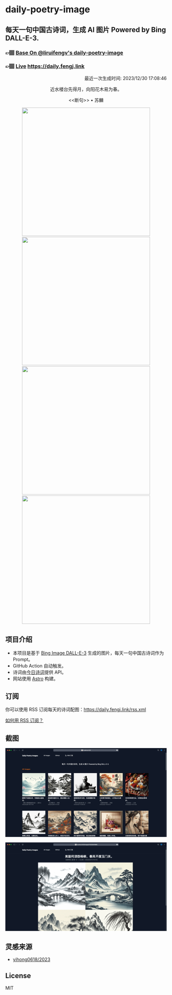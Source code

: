 
# daily-poetry-image

## 每天一句中国古诗词，生成 AI 图片 Powered by Bing DALL-E-3.

### 👉🏽 [Base On @liruifengv's daily-poetry-image](https://github.com/liruifengv/daily-poetry-image)

### 👉🏽 [Live](https://daily.fengj.link) https://daily.fengj.link

<p align="right">
  最近一次生成时间: 2023/12/30 17:08:46
</p>
<p align="center">
近水楼台先得月，向阳花木易为春。
</p>
<p align="center">
<<断句>> • 苏麟
</p>
<p align="center">
<img src="https://tse1.mm.bing.net/th/id/OIG.dGqGkULf3vE_BityM7Kx" height="400" width="400" />
<img src="https://tse4.mm.bing.net/th/id/OIG.x67Ja0J4pzS5b1ISjbb9" height="400" width="400" />
<img src="https://tse1.mm.bing.net/th/id/OIG.Qh3544AWIGBF8OJ6EgSd" height="400" width="400" />
<img src="https://tse1.mm.bing.net/th/id/OIG.X7dsW6jG8BItu_Y2EkUl" height="400" width="400" />
</p>

## 项目介绍

-   本项目是基于 [Bing Image DALL-E-3](https://www.bing.com/images/create) 生成的图片，每天一句中国古诗词作为 Prompt。
-   GitHub Action 自动触发。
-   诗词由[今日诗词](https://www.jinrishici.com/)提供 API。
-   网站使用 [Astro](https://astro.build) 构建。

## 订阅

你可以使用 RSS 订阅每天的诗词配图：https://daily.fengj.link/rss.xml

[如何用 RSS 订阅？](https://zhuanlan.zhihu.com/p/55026716)

## 截图

![图片列表](./screenshots/Snipaste_2023-12-28_21-00-26.png)

![图片详情](./screenshots/Snipaste_2023-12-28_21-00-53.png)

## 灵感来源

-   [yihong0618/2023](https://github.com/yihong0618/2023)

## License

MIT
